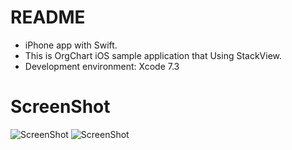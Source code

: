 # README #

- iPhone app with Swift.
- This is OrgChart iOS sample application that Using StackView.
- Development environment: Xcode 7.3

# ScreenShot

![ScreenShot](https://raw.github.com/4dot/OrgChart/master/docs/screenshot.jpg)
![ScreenShot](https://raw.github.com/4dot/OrgChart/master/docs/stackview_layout.jpg)
